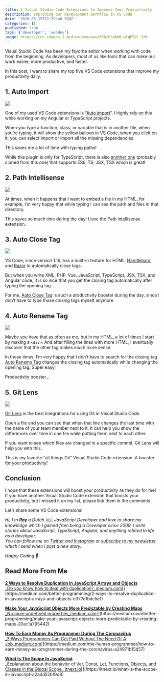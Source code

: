 ```yaml
---
title: 5 Visual Studio Code Extensions to Improve Your Productivity
description: Improving our development workflow in VS Code
date: '2020-03-15T22:29:48.390Z'
categories: []
published: true
tags: ['developer', 'webdev']
image: https://cdn-images-1.medium.com/max/800/0*p660-wlqPTVL-3zK
---
```


Visual Studio Code has been my favorite editor when working with code from the beginning. As developers, most of us like tools that can make our work easier, more productive, and faster.

In this post, I want to share my top five VS Code extensions that improve my productivity daily.

## 1\. Auto Import

![](https://cdn-images-1.medium.com/max/800/1*K_fFKT1yBQtfNeCWk2mxnQ.png)

One of my used VS Code extensions is “[Auto import](https://marketplace.visualstudio.com/items?itemName=steoates.autoimport)”. I highly rely on this while working on my Angular or TypeScript projects.

When you type a function, class, or variable that is in another file, when you’re typing, it will show the yellow balloon in VS Code, when you click on it, you can select import or import all the missing dependencies.

This saves me a lot of time with typing paths!

While this plugin is only for TypeScript, there is also [another one](https://marketplace.visualstudio.com/items?itemName=NuclleaR.vscode-extension-auto-import) (probably cloned from this one) that supports ES6, TS, JSX, TSX which is great!

## 2\. Path Intellisense

![](https://cdn-images-1.medium.com/max/800/1*qKSvFmKZSMCdFbnZDhw-oA.png)

At times, when it happens that I want to embed a file in my HTML, for example, I’m very happy that while typing I can see the path and files in that directory.

This saves so much time during the day! I love the [Path intellisense](https://marketplace.visualstudio.com/items?itemName=christian-kohler.path-intellisense) extension.

## 3\. Auto Close Tag

![](https://cdn-images-1.medium.com/max/800/0*KKHXv5zcAHMO0mrJ.gif)

VS Code, since version 1.16, has a built-in feature for HTML, [Handlebars](https://handlebarsjs.com/), and [Razor](https://docs.microsoft.com/en-us/aspnet/core/mvc/views/razor) to automatically close tags.

But when you write XML, PHP, Vue, JavaScript, TypeScript, JSX, TSX, and Angular code, it is so nice that you get the closing tag automatically after typing the opening tag.

For me, [Auto Close Tag](https://marketplace.visualstudio.com/items?itemName=formulahendry.auto-close-tag) is such a productivity booster during the day, since I don’t have to type those closing tags myself anymore.

## 4\. Auto Rename Tag

![](https://cdn-images-1.medium.com/max/800/0*GsIJ-n-EgvJY7b3U.gif)

Maybe you have that as often as me, but in my HTML, a lot of times I start by making a `<div>`. And after filling the lines with more HTML, I eventually discover that the other tag makes much more sense.

In those times, I’m very happy that I don’t have to search for the closing tag. [Auto Rename Tag](https://marketplace.visualstudio.com/items?itemName=formulahendry.auto-rename-tag) changes the closing tag automatically while changing the opening tag. Super easy!

Productivity booster…

## 5\. Git Lens

![](https://cdn-images-1.medium.com/max/800/0*GwIhFlFAcotsc3jq.gif)

[Git Lens](https://marketplace.visualstudio.com/items?itemName=eamodio.gitlens) is the best integrations for using Git in Visual Studio Code.

Open a file and you can see that when that line changes the last time with the name of your team member next to it. It can help you show the differences over time in one file while putting them next to each other.

If you want to see which files are changed in a specific commit, Git Lens will help you with this.

This is my favorite “all things Git” Visual Studio Code extension. A booster for your productivity!

## Conclusion

I hope that these extensions will boost your productivity as they do for me! If you have another Visual Studio Code extension that boosts your productivity, but I missed it on my list, please link them in the comments.

Let’s share some VS Code extensions!

_Hi, I’m_ **_Ray_** _a Dutch 🇳🇱 JavaScript Developer and love to share my knowledge which I gained from being a Developer since 2009. I write stories about JavaScript, TypeScript, Angular, and anything related to life as a developer.  
You can follow me on_ [_Twitter_](https://twitter.com/devbyrayray) _and_ [_Instagram_](https://www.instagram.com/devbyrayray/) _or_ [_subscribe to my newsletter_](https://buttondown.email/devbyrayray) _which I send when I post a new story._

_Happy Coding 🚀_

## Read More From Me

[**2 Ways to Resolve Duplication in JavaScript Arrays and Objects**  
_Do you know how to deal with duplication?_medium.com](https://medium.com/better-programming/2-ways-to-resolve-duplication-in-javascript-arrays-and-objects-e377e1bdc5e1 "https://medium.com/better-programming/2-ways-to-resolve-duplication-in-javascript-arrays-and-objects-e377e1bdc5e1")[](https://medium.com/better-programming/2-ways-to-resolve-duplication-in-javascript-arrays-and-objects-e377e1bdc5e1)

[**Make Your JavaScript Objects More Predictable by Creating Maps**  
_No more undefined properties_medium.com](https://medium.com/better-programming/make-your-javascript-objects-more-predictable-by-creating-maps-20ac1a795442 "https://medium.com/better-programming/make-your-javascript-objects-more-predictable-by-creating-maps-20ac1a795442")[](https://medium.com/better-programming/make-your-javascript-objects-more-predictable-by-creating-maps-20ac1a795442)

[**How To Earn Money As Programmer During The Coronavirus**  
_3 Ways Programmers Can Get Paid Without The Need Of A Job_medium.com](https://medium.com/the-human-programmer/how-to-earn-money-as-programmer-during-the-coronavirus-a24971b15d57 "https://medium.com/the-human-programmer/how-to-earn-money-as-programmer-during-the-coronavirus-a24971b15d57")[](https://medium.com/the-human-programmer/how-to-earn-money-as-programmer-during-the-coronavirus-a24971b15d57)

[**What Is The Scope In JavaScript**  
_Explanation about the behavior of Var, Const, Let, Functions, Objects, and Classes in the Global Scope._itnext.io](https://itnext.io/what-is-the-scope-in-javascript-a2add52bf9d8 "https://itnext.io/what-is-the-scope-in-javascript-a2add52bf9d8")[](https://itnext.io/what-is-the-scope-in-javascript-a2add52bf9d8)